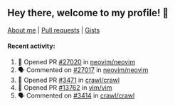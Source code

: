 ## Hey there, welcome to my profile! 👋

[About me](https://seandewar.github.io/)
 | [Pull requests](https://github.com/search?p=1&q=author%3Aseandewar+is%3Apr)
 | [Gists](https://gist.github.com/seandewar)

#### Recent activity:

<!--START_SECTION:activity-->
1. 💪 Opened PR [#27020](https://github.com/neovim/neovim/pull/27020) in [neovim/neovim](https://github.com/neovim/neovim)
2. 🗣 Commented on [#27017](https://github.com/neovim/neovim/pull/27017#issuecomment-1891855751) in [neovim/neovim](https://github.com/neovim/neovim)
3. 💪 Opened PR [#3471](https://github.com/crawl/crawl/pull/3471) in [crawl/crawl](https://github.com/crawl/crawl)
4. 💪 Opened PR [#13762](https://github.com/vim/vim/pull/13762) in [vim/vim](https://github.com/vim/vim)
5. 🗣 Commented on [#3414](https://github.com/crawl/crawl/pull/3414#issuecomment-1868511492) in [crawl/crawl](https://github.com/crawl/crawl)
<!--END_SECTION:activity-->
